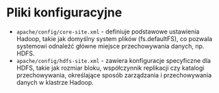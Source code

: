 # Pliki konfiguracyjne
- `apache/config/core-site.xml` - definiuje podstawowe ustawienia Hadoop, takie jak domyślny system plików (fs.defaultFS), co pozwala systemowi odnaleźć główne miejsce przechowywania danych, np. HDFS.
- `apache/config/hdfs-site.xml` - zawiera konfiguracje specyficzne dla HDFS, takie jak rozmiar bloku, współczynnik replikacji czy katalogi przechowywania, określające sposób zarządzania i przechowywania danych w klastrze Hadoop.